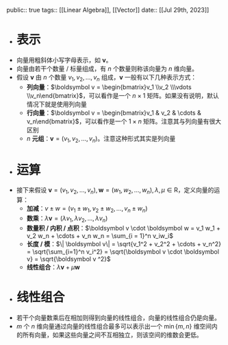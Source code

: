 public:: true
tags:: [[Linear Algebra]], [[Vector]]
date:: [[Jul 29th, 2023]]

- # 表示
- 向量用粗斜体小写字母表示，如 $\boldsymbol v$。
- 向量由若干个数量 / 标量组成，有 $n$ 个数量则称该向量为 $n$ 维向量。
- 假设 $\boldsymbol v$ 由 $n$ 个数量 $v_1,v_2,\dots,v_n$ 组成，$\boldsymbol v$ 一般有以下几种表示方式：
	- **列向量**：$\boldsymbol v = \begin{bmatrix}v_1 \\v_2 \\\vdots \\v_n\end{bmatrix}$，可以看作是一个 $n\times 1$ 矩阵。如果没有说明，默认情况下就是使用列向量
	- **行向量**：$\boldsymbol v = \begin{bmatrix}v_1 & v_2 & \cdots & v_n\end{bmatrix}$，可以看作是一个 $1\times n$ 矩阵。注意其与列向量有很大区别
	- $n$ **元组**：$\boldsymbol v = (v_1,v_2,\dots,v_n)$。注意这种形式其实是列向量
- # 运算
- 接下来假设 $\boldsymbol v=(v_1,v_2,\dots,v_n), \boldsymbol w=(w_1,w_2,\dots,w_n),\lambda,\mu \in \mathrm R$，定义向量的运算：
	- **加减**：$v \pm w = (v_1 \pm w_1, v_2 \pm w_2,\dots, v_n \pm w_n)$
	- **数乘**：$\lambda \boldsymbol v = (\lambda v_1,\lambda v_2,\dots,\lambda v_n)$
	- **数量积 / 内积 / 点积**：$\boldsymbol v \cdot \boldsymbol w = v_1 w_1 + v_2 w_n + \cdots + v_n w_n = \sum_{i = 1}^n v_iw_i$
	- **长度 / 模**：$\| \boldsymbol v\| = \sqrt{v_1^2 + v_2^2 + \cdots + v_n^2} = \sqrt{\sum_{i=1}^n v_i^2} = \sqrt{\boldsymbol v \cdot \boldsymbol v} = \sqrt{\boldsymbol v ^2}$
	- **线性组合**：$\lambda \boldsymbol v + \mu \boldsymbol w$
- # 线性组合
- 若干个向量数乘后在相加则得到向量的线性组合，向量的线性组合仍是向量。
- $m$ 个 $n$ 维向量通过向量的线性组合最多可以表示出一个 $\min\{m,n\}$ 维空间内的所有向量，如果这些向量之间不互相独立，则该空间的维数会更低。